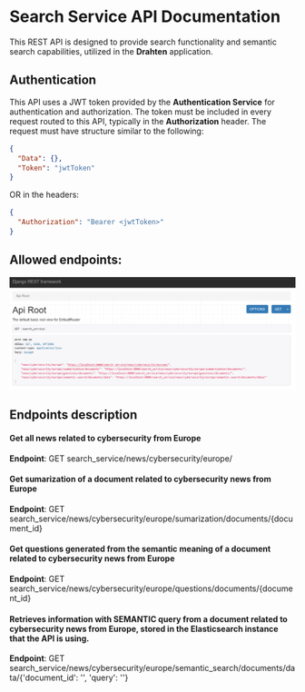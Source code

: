 # Search Service API Documentation

This REST API is designed to provide search functionality and semantic search capabilities, utilized in the **Drahten** application.

## Authentication

This API uses a JWT token provided by the **Authentication Service** for authentication and authorization. The token must be included in every request routed to this API, typically in the **Authorization** header.
The request must have structure similar to the following:

```json
{
  "Data": {},
  "Token": "jwtToken"
}
```
OR in the headers:

```json
{
  "Authorization": "Bearer <jwtToken>"
}
```

## Allowed endpoints:

<p align="center">
  <img src="https://raw.githubusercontent.com/JivkoSp/Drahten/master/Assets/search_service_api.PNG" alt="Allowed Endpoints" width="800">
</p>

## Endpoints description

#### Get all news related to cybersecurity from Europe
**Endpoint**: GET search_service/news/cybersecurity/europe/

#### Get sumarization of a document related to cybersecurity news from Europe
**Endpoint**: GET search_service/news/cybersecurity/europe/sumarization/documents/{document_id}

#### Get questions generated from the semantic meaning of a document related to cybersecurity news from Europe
**Endpoint**: GET search_service/news/cybersecurity/europe/questions/documents/{document_id}

#### Retrieves information with SEMANTIC query from a document related to cybersecurity news from Europe, stored in the Elasticsearch instance that the API is using.
**Endpoint**: GET search_service/news/cybersecurity/europe/semantic_search/documents/data/{'document_id': '', 'query': ''}
